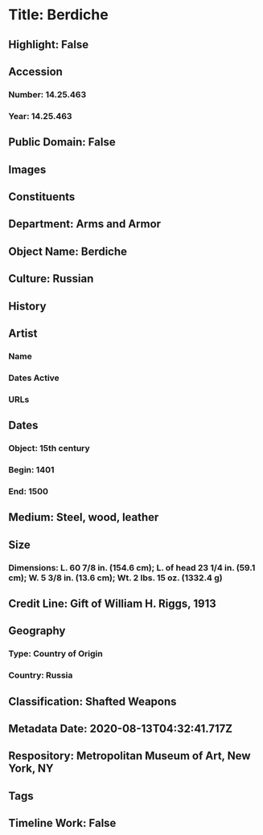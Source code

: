 # Title: Berdiche
## Highlight: False
## Accession
### Number: 14.25.463
### Year: 14.25.463
## Public Domain: False
## Images
## Constituents
## Department: Arms and Armor
## Object Name: Berdiche
## Culture: Russian
## History
## Artist
### Name
### Dates Active
### URLs
## Dates
### Object: 15th century
### Begin: 1401
### End: 1500
## Medium: Steel, wood, leather
## Size
### Dimensions: L. 60 7/8 in. (154.6 cm); L. of head 23 1/4 in. (59.1 cm); W. 5 3/8 in. (13.6 cm); Wt. 2 lbs. 15 oz. (1332.4 g)
## Credit Line: Gift of William H. Riggs, 1913
## Geography
### Type: Country of Origin
### Country: Russia
## Classification: Shafted Weapons
## Metadata Date: 2020-08-13T04:32:41.717Z
## Respository: Metropolitan Museum of Art, New York, NY
## Tags
## Timeline Work: False